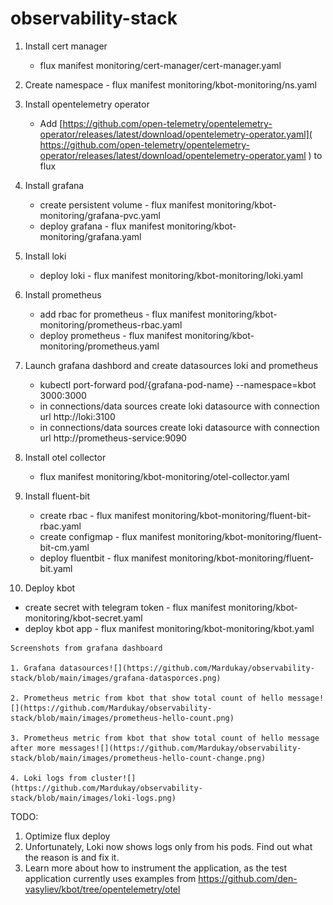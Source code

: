 # observability-stack

1. Install cert manager

   - flux manifest monitoring/cert-manager/cert-manager.yaml

2. Create namespace - flux manifest monitoring/kbot-monitoring/ns.yaml

3. Install opentelemetry operator

   - Add [https://github.com/open-telemetry/opentelemetry-operator/releases/latest/download/opentelemetry-operator.yaml]( https://github.com/open-telemetry/opentelemetry-operator/releases/latest/download/opentelemetry-operator.yaml ) to flux

4. Install grafana

   - create persistent volume - flux manifest monitoring/kbot-monitoring/grafana-pvc.yaml
   - deploy grafana - flux manifest monitoring/kbot-monitoring/grafana.yaml

5. Install loki

   - deploy loki - flux manifest monitoring/kbot-monitoring/loki.yaml

6. Install prometheus

   - add rbac for prometheus - flux manifest monitoring/kbot-monitoring/prometheus-rbac.yaml
   - deploy prometheus - flux manifest monitoring/kbot-monitoring/prometheus.yaml

7. Launch grafana dashbord and create datasources loki and prometheus

   - kubectl port-forward pod/{grafana-pod-name} --namespace=kbot 3000:3000
   - in connections/data sources create loki datasource with connection url http://loki:3100
   - in connections/data sources create loki datasource with connection url http://prometheus-service:9090

8. Install otel collector

   - flux manifest monitoring/kbot-monitoring/otel-collector.yaml

9. Install fluent-bit

   - create rbac - flux manifest monitoring/kbot-monitoring/fluent-bit-rbac.yaml
   - create configmap - flux manifest monitoring/kbot-monitoring/fluent-bit-cm.yaml
   - deploy fluentbit  - flux manifest monitoring/kbot-monitoring/fluent-bit.yaml

10. Deploy kbot

   - create secret with telegram token - flux manifest monitoring/kbot-monitoring/kbot-secret.yaml
   - deploy kbot app - flux manifest monitoring/kbot-monitoring/kbot.yaml

    

    Screenshots from grafana dashboard

    1. Grafana datasources![](https://github.com/Mardukay/observability-stack/blob/main/images/grafana-datasporces.png)

    2. Prometheus metric from kbot that show total count of hello message![](https://github.com/Mardukay/observability-stack/blob/main/images/prometheus-hello-count.png)

    3. Prometheus metric from kbot that show total count of hello message after more messages![](https://github.com/Mardukay/observability-stack/blob/main/images/prometheus-hello-count-change.png)

    4. Loki logs from cluster![](https://github.com/Mardukay/observability-stack/blob/main/images/loki-logs.png)

       

       

       

  TODO:

  1. Optimize flux deploy
  2. Unfortunately, Loki now shows logs only from his pods. Find out what the reason is and fix it.
  3. Learn more about how to instrument the application, as the test application currently uses examples from https://github.com/den-vasyliev/kbot/tree/opentelemetry/otel

  

  

